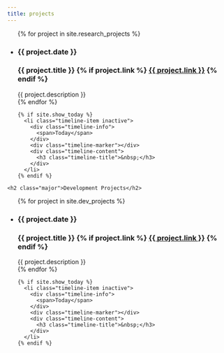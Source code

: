 ```yaml
---
title: projects
---
```


  <ul class="timeline timeline-split">
    {% for project in site.research_projects %}
        <li class="timeline-item">
          <div class="timeline-info">
            <h3>{{ project.date }}</h3>
          </div>
          <div class="timeline-marker"></div>
          <div class="timeline-content">
            <h3 class="timeline-title">
              {{ project.title }} 
              {% if project.link %}
                <a href="{{ project.link }}" class="icon fa-arrow-up-right-from-square" target="_blank"><span class="label">{{ project.link }}</span></a>
              {% endif %}
            </h3>
              {{ project.description }} 
          </div>
        </li>
    {% endfor %}

    {% if site.show_today %}
      <li class="timeline-item inactive">
        <div class="timeline-info">
          <span>Today</span>
        </div>
        <div class="timeline-marker"></div>
        <div class="timeline-content">
          <h3 class="timeline-title">&nbsp;</h3>
        </div>
      </li>
    {% endif %}
  </ul>

	<h2 class="major">Development Projects</h2>

  <ul class="timeline timeline-split">
    {% for project in site.dev_projects %}
        <li class="timeline-item">
          <div class="timeline-info">
            <h3>{{ project.date }}</h3>
          </div>
          <div class="timeline-marker"></div>
          <div class="timeline-content">
            <h3 class="timeline-title">
              {{ project.title }} 
              {% if project.link %}
                <a href="{{ project.link }}" class="icon fa-arrow-up-right-from-square" target="_blank"><span class="label">{{ project.link }}</span></a>
              {% endif %}
            </h3>
              {{ project.description }} 
          </div>
        </li>
    {% endfor %}

    {% if site.show_today %}
      <li class="timeline-item inactive">
        <div class="timeline-info">
          <span>Today</span>
        </div>
        <div class="timeline-marker"></div>
        <div class="timeline-content">
          <h3 class="timeline-title">&nbsp;</h3>
        </div>
      </li>
    {% endif %}
  </ul>
